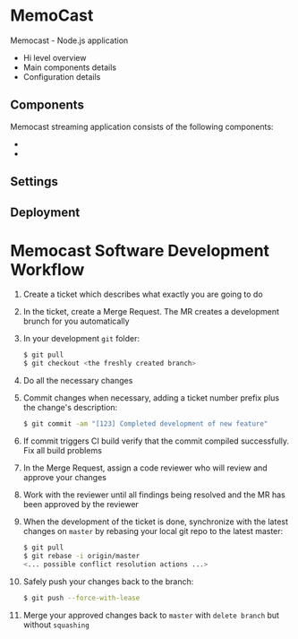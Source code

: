 # MemoCast


Memocast - Node.js application

 - Hi level overview
 - Main components details
 - Configuration details

## Components

Memocast streaming application consists of the following components:

- 
- 

## Settings



## Deployment

# Memocast Software Development Workflow

1. Create a ticket which describes what exactly you are going to do

2. In the ticket, create a Merge Request. The MR creates a development brunch for you automatically

3. In your development `git` folder:

    ```sh
    $ git pull
    $ git checkout <the freshly created branch>
    ```

4. Do all the necessary changes

5. Commit changes when necessary, adding a ticket number prefix plus the change's description:

    ```sh
    $ git commit -am "[123] Completed development of new feature"
    ```

6. If commit triggers CI build verify that the commit compiled successfully. Fix all build problems

7. In the Merge Request, assign a code reviewer who will review and approve your changes

8. Work with the reviewer until all findings being resolved and the MR has been approved by the reviewer

9. When the development of the ticket is done, synchronize with the latest changes on `master` by rebasing your local git repo to the latest master:

    ```sh
    $ git pull
    $ git rebase -i origin/master
    <... possible conflict resolution actions ...>
    ```

10. Safely push your changes back to the branch:

    ```sh
    $ git push --force-with-lease
    ```

11. Merge your approved changes back to `master` with `delete branch` but without `squashing`
